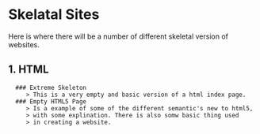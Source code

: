 # Skelatal Sites

Here is where there will be a number of different skeletal version of websites. 

## 1. HTML
      ### Extreme Skeleton
         > This is a very empty and basic version of a html index page.
      ### Empty HTML5 Page
         > Is a example of some of the different semantic's new to html5,
         > with some explination. There is also somw basic thing used 
         > in creating a website.
